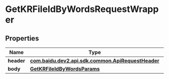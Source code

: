 

# GetKRFileIdByWordsRequestWrapper


## Properties

Name | Type | Description | Notes
------------ | ------------- | ------------- | -------------
**header** | [**com.baidu.dev2.api.sdk.common.ApiRequestHeader**](com.baidu.dev2.api.sdk.common.ApiRequestHeader.md) |  |  [optional]
**body** | [**GetKRFileIdByWordsParams**](GetKRFileIdByWordsParams.md) |  |  [optional]



